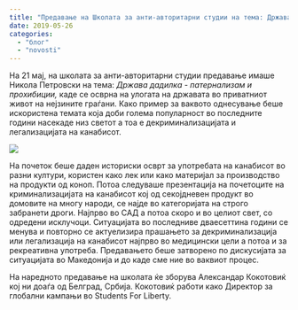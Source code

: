 ```yaml
---
title: "Предавање на Школата за анти-авторитарни студии на тема: Држава дадилка - патернализам и прохибиции"
date: 2019-05-26
categories: 
  - "блог"
  - "novosti"
---
```


На 21 мај, на школата за анти-авторитарни студии предавање имаше Никола Петровски на тема: _Држава дадилка - патернализам и прохибиции,_ каде се осврна на улогата на државата во приватниот живот на нејзините граѓани. Како пример за ваквото однесување беше искористена темата која доби голема популарност во последните години насекаде низ светот а тоа е декриминализацијата и легализацијата на канабисот.

![](http://libertaniabackup.local/wp-content/uploads/2019/08/slika-3.gif)

На почеток беше даден историски осврт за употребата на канабисот во разни култури, користен како лек или како материјал за производство на продукти од коноп. Потоа следуваше презентација на почетоците на криминализацијата на канабисот кој од секојдневен продукт во домовите на многу народи, се најде во категоријата на строго забранети дроги. Најпрво во САД а потоа скоро и во целиот свет, со одредени исклучоци. Ситуацијата во последниве дваесеттина години се менува и повторно се актуелизира прашањето за декриминализација или легализација на канабисот најпрво во медицински цели а потоа и за рекреативна употреба. Предавањето беше затворено по дискусијата за ситуацијата во Македонија и до каде сме ние во ваквиот процес.

На наредното предавање на школата ќе зборува Александар Кокотовиќ кој ни доаѓа од Белград, Србија. Кокотовиќ работи како Директор за глобални кампањи во Students For Liberty.
